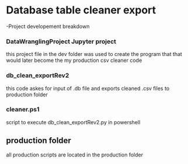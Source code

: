 # Database table cleaner export
-Project developement breakdown

### DataWranglingProject Jupyter project
this project file in the dev folder was used to create the program that that would later become the my production csv cleaner code

### db_clean_exportRev2
this code askes for input of .db file and exports cleaned .csv files to production folder

### cleaner.ps1
script to execute db_clean_exportRev2.py in powershell

## production folder
all production scripts are located in the production folder
